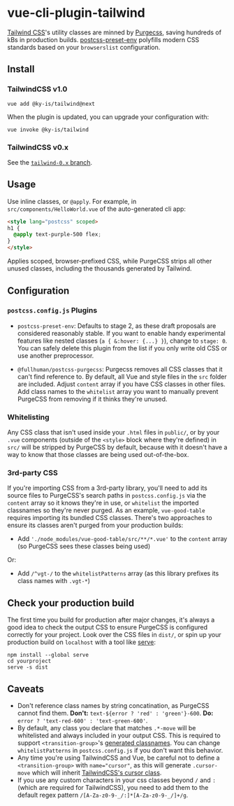 # vue-cli-plugin-tailwind

[Tailwind CSS](https://tailwindcss.com/docs/what-is-tailwind)'s utility classes are minned by [Purgecss](https://www.purgecss.com), saving hundreds of kBs in production builds. [postcss-preset-env](https://preset-env.cssdb.org/features) polyfills modern CSS standards based on your `browserslist` configuration.


## Install

### TailwindCSS v1.0

```console
vue add @ky-is/tailwind@next
```

When the plugin is updated, you can upgrade your configuration with:
```console
vue invoke @ky-is/tailwind
```

### TailwindCSS v0.x

See the [`tailwind-0.x` branch](https://github.com/ky-is/vue-cli-plugin-tailwind/tree/tailwind-0.x).


## Usage

Use inline classes, or `@apply`. For example, in `src/components/HelloWorld.vue` of the auto-generated cli app:
```html
<style lang="postcss" scoped>
h1 {
  @apply text-purple-500 flex;
}
</style>
```

Applies scoped, browser-prefixed CSS, while PurgeCSS strips all other unused classes, including the thousands generated by Tailwind.


## Configuration

### `postcss.config.js` Plugins

- `postcss-preset-env`: Defaults to stage 2, as these draft proposals are considered reasonably stable. If you want to enable handy experimental features like nested classes (`a { &:hover: {...} }`), change to `stage: 0`. You can safely delete this plugin from the list if you only write old CSS or use another preprocessor.

- `@fullhuman/postcss-purgecss`: Purgecss removes all CSS classes that it can't find reference to. By default, all Vue and style files in the `src` folder are included. Adjust `content` array if you have CSS classes in other files. Add class names to the `whitelist` array you want to manually prevent PurgeCSS from removing if it thinks they're unused.

### Whitelisting

Any CSS class that isn't used inside your `.html` files in `public/`, or by your `.vue` components (outside of the `<style>` block where they're defined) in `src/` will be stripped by PurgeCSS by default, because with it doesn't have a way to know that those classes are being used out-of-the-box.

### 3rd-party CSS

If you're importing CSS from a 3rd-party library, you'll need to add its source files to PurgeCSS's search paths in `postcss.config.js` via the `content` array so it knows they're in use, or `whitelist` the imported classnames so they're never purged. As an example, `vue-good-table` requires importing its bundled CSS classes. There's two approaches to ensure its classes aren't purged from your production builds:
- Add `'./node_modules/vue-good-table/src/**/*.vue'` to the `content` array (so PurgeCSS sees these classes being used)

Or:
- Add `/^vgt-/` to the `whitelistPatterns` array (as this library prefixes its class names with `.vgt-*`)


## Check your production build

The first time you build for production after major changes, it's always a good idea to check the output CSS to ensure PurgeCSS is configured correctly for your project. Look over the CSS files in `dist/`, or spin up your production build on `localhost` with a tool like [serve](https://github.com/zeit/serve):
```console
npm install --global serve
cd yourproject
serve -s dist
```


## Caveats

- Don't reference class names by string concatination, as PurgeCSS cannot find them. **Don't:** `text-${error ? 'red' : 'green'}-600`. **Do:** `error ? 'text-red-600' : 'text-green-600'`.
- By default, any class you declare that matches `.*-move` will be whitelisted and always included in your output CSS. This is required to support `<transition-group>`'s [generated classnames](https://vuejs.org/v2/guide/transitions.html#List-Move-Transitions). You can change `whitelistPatterns` in `postcss.config.js` if you don't want this behavior.
- Any time you're using TailwindCSS and Vue, be careful not to define a `<transition-group>` with `name="cursor"`, as this will generate `.cursor-move` which will inherit [TailwindCSS's cursor class](https://tailwindcss.com/docs/cursor/).
- If you use any custom characters in your css classes beyond `/` and `:` (which are required for TailwindCSS), you need to add them to the default regex pattern `/[A-Za-z0-9-_/:]*[A-Za-z0-9-_/]+/g`.

